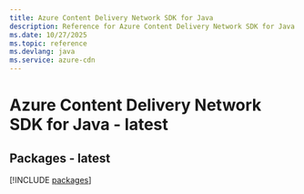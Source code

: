```yaml
---
title: Azure Content Delivery Network SDK for Java
description: Reference for Azure Content Delivery Network SDK for Java
ms.date: 10/27/2025
ms.topic: reference
ms.devlang: java
ms.service: azure-cdn
---
```

# Azure Content Delivery Network SDK for Java - latest
## Packages - latest
[!INCLUDE [packages](content-delivery-network-index.md)]